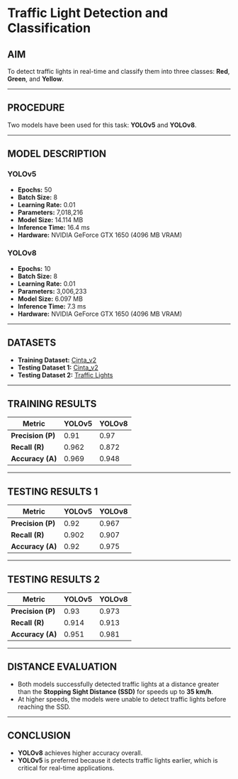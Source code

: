 # **Traffic Light Detection and Classification**

## **AIM**  
To detect traffic lights in real-time and classify them into three classes: **Red**, **Green**, and **Yellow**.

---

## **PROCEDURE**  
Two models have been used for this task: **YOLOv5** and **YOLOv8**.

---

## **MODEL DESCRIPTION**  

### **YOLOv5**  
- **Epochs:** 50  
- **Batch Size:** 8  
- **Learning Rate:** 0.01  
- **Parameters:** 7,018,216  
- **Model Size:** 14.114 MB  
- **Inference Time:** 16.4 ms  
- **Hardware:** NVIDIA GeForce GTX 1650 (4096 MB VRAM)  

### **YOLOv8**  
- **Epochs:** 10  
- **Batch Size:** 8  
- **Learning Rate:** 0.01  
- **Parameters:** 3,006,233  
- **Model Size:** 6.097 MB  
- **Inference Time:** 7.3 ms  
- **Hardware:** NVIDIA GeForce GTX 1650 (4096 MB VRAM)  

---

## **DATASETS**  
- **Training Dataset:** [Cinta_v2](https://universe.roboflow.com/wawan-pradana/cinta_v2/browse)  
- **Testing Dataset 1:** [Cinta_v2](https://universe.roboflow.com/wawan-pradana/cinta_v2/browse)  
- **Testing Dataset 2:** [Traffic Lights](https://universe.roboflow.com/elec490/traffic_lights-tnrte)  

---

## **TRAINING RESULTS**  
| Metric | YOLOv5 | YOLOv8 |  
|--------|--------|--------|  
| **Precision (P)** | 0.91 | 0.97 |  
| **Recall (R)** | 0.962 | 0.872 |  
| **Accuracy (A)** | 0.969 | 0.948 |  

---

## **TESTING RESULTS 1**  
| Metric | YOLOv5 | YOLOv8 |  
|--------|--------|--------|  
| **Precision (P)** | 0.92 | 0.967 |  
| **Recall (R)** | 0.902 | 0.907 |  
| **Accuracy (A)** | 0.92 | 0.975 |  

---

## **TESTING RESULTS 2**  
| Metric | YOLOv5 | YOLOv8 |  
|--------|--------|--------|  
| **Precision (P)** | 0.93 | 0.973 |  
| **Recall (R)** | 0.914 | 0.913 |  
| **Accuracy (A)** | 0.951 | 0.981 |  

---

## **DISTANCE EVALUATION**  
- Both models successfully detected traffic lights at a distance greater than the **Stopping Sight Distance (SSD)** for speeds up to **35 km/h**.  
- At higher speeds, the models were unable to detect traffic lights before reaching the SSD.

---

## **CONCLUSION**  
- **YOLOv8** achieves higher accuracy overall.  
- **YOLOv5** is preferred because it detects traffic lights earlier, which is critical for real-time applications.  
